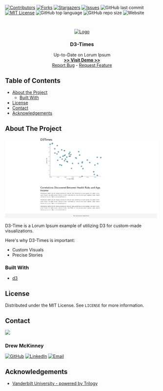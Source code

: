 
<!-- 
README Template Author: otheneildrew
Template Source: https://github.com/othneildrew/Best-README-Template
Version Author: Drew McKinney
 -->





<!-- PROJECT SHIELDS -->
[![Contributors][contributors-shield]][contributors-url]
[![Forks][forks-shield]][forks-url]
[![Stargazers][stars-shield]][stars-url]
[![Issues][issues-shield]][issues-url]
![GitHub last commit](https://img.shields.io/github/last-commit/ARMcK-hub/D3-Times)
[![MIT License][license-shield]][license-url]
![GitHub top language](https://img.shields.io/github/languages/top/ARMcK-hub/D3-Times)
![GitHub repo size](https://img.shields.io/github/repo-size/ARMcK-hub/D3-Times)
![Website](https://img.shields.io/website?down_color=lightgrey&down_message=offline&up_color=blue&up_message=online&url=https%3A%2F%2Fwestendfinancial.herokuapp.com%2F)

<!-- PROJECT LOGO -->
<br />
<p align="center">
  <a href="https://armck-hub.github.io/D3-Times/">
    <img src="https://images-na.ssl-images-amazon.com/images/I/41sa7YauzhL._SY445_.jpg" alt="Logo" width="100" height="100">
  </a>

  <h3 align="center">D3-Times</h3>

  <p align="center">
    Up-to-Date on Lorum Ipsum
    <br />
    <a href="https://armck-hub.github.io/D3-Times/" target="_blank"><strong> >> Visit Demo >> </strong></a>
    <br />
    <a href="https://github.com/ARMcK-hub/D3-Times/issues">Report Bug</a>
    -
    <a href="https://github.com/ARMcK-hub/D3-Times/issues">Request Feature</a>
  </p>
</p>



<!-- TABLE OF CONTENTS -->
## Table of Contents

* [About the Project](#about-the-project)
  * [Built With](#built-with)
* [License](#license)
* [Contact](#contact)
* [Acknowledgements](#acknowledgements)



<!-- ABOUT THE PROJECT -->
## About The Project

[![Product Name Screen Shot][product-screenshot]](https://armck-hub.github.io/D3-Times/)

D3-Time is a Lorum Ipsum example of utilizing D3 for custom-made visualizations.

Here's why D3-Times is important:
* Custom Visuals
* Precise Stories


### Built With
* [d3](https://d3js.org/)


<!-- LICENSE -->
## License

Distributed under the MIT License. See `LICENSE` for more information.



<!-- CONTACT -->
## Contact

<img src="https://avatars3.githubusercontent.com/u/57081049?s=460&u=1260bc893922a063a29f437d8565e4b970fe45ca&v=4" width=200>
<h3>Drew McKinney</h3>

[![GitHub][github-shield]][github-url]
[![LinkedIn][linkedin-shield]][linkedin-url]
[![Email][email-shield]][email-url]



<!-- ACKNOWLEDGEMENTS -->
## Acknowledgements
* [Vanderbilt University - powered by Trilogy](https://bootcamps.vanderbilt.edu/data/)



<!-- MARKDOWN LINKS & IMAGES -->
<!-- https://www.markdownguide.org/basic-syntax/#reference-style-links -->

<!-- Stock -->
[license-url]: https://github.com/ARMcK-hub/West-End-Financial/blob/master/LICENSE.txt
[linkedin-shield]: https://img.shields.io/badge/-LinkedIn-black.svg?style=flat&logo=linkedin&colorB=555
[linkedin-url]: https://www.linkedin.com/in/drew-mckinney/
[email-shield]: https://img.shields.io/badge/-Email-black.svg?style=flat&colorB=555
[email-url]: mailto:andrewryanmckinney@gmail.com
[github-shield]: https://img.shields.io/badge/-GitHub-black.svg?style=flat&colorB=555
[github-url]: https://github.com/ARMcK-hub
[languages-shield]: https://img.shields.io/badge/-GitHub-black.svg?style=flat&colorB=555


<!-- Project Dynamic -->
[license-shield]: https://img.shields.io/github/license/ARMcK-hub/D3-Times.svg?style=flat
[contributors-shield]: https://img.shields.io/github/contributors/ARMcK-hub/D3-Times.svg?style=flat
[contributors-url]: https://github.com/ARMcK-hub/D3-Times/graphs/contributors
[forks-shield]: https://img.shields.io/github/forks/ARMcK-hub/D3-Times.svg?style=flat
[forks-url]: https://github.com/ARMcK-hub/D3-Times/network/members
[stars-shield]: https://img.shields.io/github/stars/ARMcK-hub/D3-Times.svg?style=flat
[stars-url]: https://github.com/ARMcK-hub/D3-Times/stargazers
[issues-shield]: https://img.shields.io/github/issues/ARMcK-hub/D3-Times.svg?style=flat
[issues-url]: https://github.com/ARMcK-hub/D3-Times/issues
[product-screenshot]: https://raw.githubusercontent.com/ARMcK-hub/D3-Times/master/assets/images/Home_Page.png

